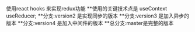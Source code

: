  使用react hooks 来实现redux功能
**使用的关键技术点是 useContext  useReducer;
**分支:version2  是实现同步的版本
**分支:version3 是加入异步的版本
**分支:version4 是加入中间件的版本
**总分支:master是完整的版本
